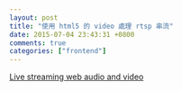 ```yaml
---
layout: post
title: "使用 html5 的 video 處理 rtsp 串流"
date: 2015-07-04 23:43:31 +0800
comments: true
categories: ["frontend"]
---
```


<!-- more -->

[Live streaming web audio and video]

[Live streaming web audio and video]:https://developer.mozilla.org/en-US/Apps/Build/Audio_and_video_delivery/Live_streaming_web_audio_and_video